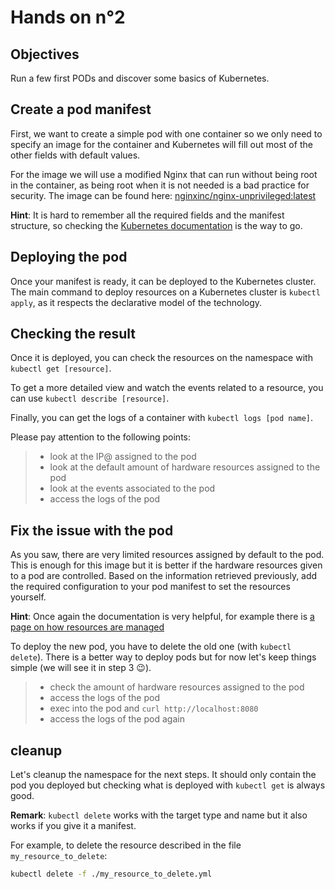 # Hands on n°2

## Objectives

Run a few first PODs and discover some basics of Kubernetes.

## Create a pod manifest

First, we want to create a simple pod with one container so we only need to specify an image for the container and Kubernetes will fill out most of the other fields with default values.

For the image we will use a modified Nginx that can run without being root in the container, as being root when it is not needed is a bad practice for security. The image can be found here: [nginxinc/nginx-unprivileged:latest](https://hub.docker.com/r/nginxinc/nginx-unprivileged)

**Hint**: It is hard to remember all the required fields and the manifest structure, so checking the [Kubernetes documentation](https://kubernetes.io/docs/home/) is the way to go.

## Deploying the pod

Once your manifest is ready, it can be deployed to the Kubernetes cluster. The main command to deploy resources on a Kubernetes cluster is `kubectl apply`, as it respects the declarative model of the technology.

## Checking the result

Once it is deployed, you can check the resources on the namespace with `kubectl get [resource]`.

To get a more detailed view and watch the events related to a resource, you can use `kubectl describe [resource]`.

Finally, you can get the logs of a container with `kubectl logs [pod name]`.

Please pay attention to the following points:

> - look at the IP@ assigned to the pod
> - look at the default amount of hardware resources assigned to the pod
> - look at the events associated to the pod
> - access the logs of the pod

## Fix the issue with the pod

As you saw, there are very limited resources assigned by default to the pod. This is enough for this image but it is better if the hardware resources given to a pod are controlled. Based on the information retrieved previously, add the required configuration to your pod manifest to set the resources yourself.

**Hint**: Once again the documentation is very helpful, for example there is [a page on how resources are managed](https://kubernetes.io/docs/concepts/configuration/manage-resources-containers/)

To deploy the new pod, you have to delete the old one (with `kubectl delete`). There is a better way to deploy pods but for now let's keep things simple (we will see it in step 3 😉).

> - check the amount of hardware resources assigned to the pod
> - access the logs of the pod
> - exec into the pod and `curl http://localhost:8080`
> - access the logs of the pod again

## cleanup

Let's cleanup the namespace for the next steps. It should only contain the pod you deployed but checking what is deployed with `kubectl get` is always good.

**Remark**: `kubectl delete` works with the target type and name but it also works if you give it a manifest.

For example, to delete the resource described in the file `my_resource_to_delete`:

```bash
kubectl delete -f ./my_resource_to_delete.yml
```
